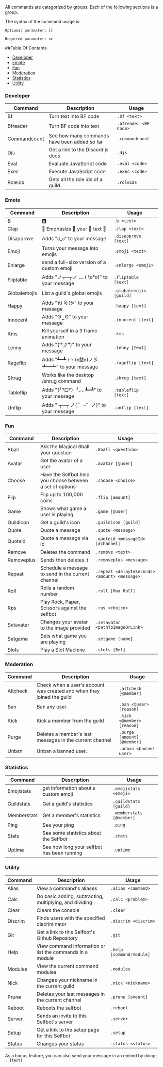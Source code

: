 All commands are catagorized by groups. Each of the following sections is a group.

The syntax of the command usage is:

`Optional paramater: []`

`Required paramater: <>`

##Table Of Contents
- [Developer](#developer)
- [Emote](#emote)
- [Fun](#fun)
- [Moderation](#moderation)
- [Statistics](#statistics)
- [Utility](#utility)

### Developer
Command | Description | Usage
---------------- | --------------| -------
Bf|Turn text into BF code|`.bf <text>`
Bfreader|Turn BF code into text|`.bfreader <BF Code>`
Commandcount|See how many commands have been added so far|`.commandcount`
Djs|Get a link to the Discord.js docs|`.djs`
Eval|Evaluate JavaScript code|`.eval <code>`
Exec|Execute JavaScript code|`.exec <code>`
Roleids|Gets all the role ids of a guild.|`.roleids`

### Emote
Command | Description | Usage
---------------- | --------------| -------
B|🅱|`.b <text>`
Clap|👏 Emphasize 👏 your 👏 text 👏|`.clap <text>`
Disapprove|Adds "ಠ_ಠ" to your message|`.disapprove [text]`
Emoji|Turns your message into emojis|`.emoji <text>`
Enlarge|send a full-size version of a custom emoji|`.enlarge <emoji>`
Fliptable|Adds "ノ┬─┬ノ ︵ ( \o°o)\" to your message|`.fliptable [text]`
Globalemojis|List a guild's global emojis|`.globalemojis [guild]`
Happy|Adds "ᕕ( ᐛ )ᕗ" to your message|`.happy [text]`
Innocent|Adds "ʘ‿ʘ" to your message|`.innocent [text]`
Kms|Kill yourself in a 3 frame animation|`.kms`
Lenny|Adds "( ͡° ͜ʖ ͡°)" to your message|`.lenny [text]`
Rageflip|Adds "┻━┻ ﾐヽ(ಠ益ಠ)ノ彡┻━┻" to your message|`.rageflip [text]`
Shrug|Works like the desktop /shrug command|`.shrug [text]`
Tableflip|Adds "(╯°□°）╯︵ ┻━┻" to your message|`.tableflip [text]`
Unflip|Adds " ┬─┬﻿ ノ( ゜-゜ノ)" to your message|`.unflip [text]`

### Fun
Command | Description | Usage
---------------- | --------------| -------
8ball|Ask the Magical 8ball your question|`.8ball <question>`
Avatar|Get the avatar of a user|`.avatar [@user]`
Choose|Have the Selfbot help you choose between a set of options|`.choose <choice>`
Flip|Flip up to 100,000 coins|`.flip [amount]`
Game|Shows what game a user is playing|`.game [@user]`
Guildicon|Get a guild's icon|`.guildicon [guild]`
Quote|Quote a message|`.quote <message>`
Quoteid|Quote a message via id|`.quoteid <messageId> [#channel]`
Remove|Deletes the command|`.remove <text>`
Removeplus|Sends <message> then deletes it|`.removeplus <message>`
Repeat|Schedule a message to send in the current channel|`.repeat <delayInSeconds> <amount> <message>`
Roll|Rolls a random number|`.roll [Max Roll]`
Rps|Play Rock, Paper, Scissors against the selfbot|`.rps <choice>`
Setavatar|Changes your avatar to the image provided|`.setavatar <pathToImageOrLink>`
Setgame|Sets what game you are playing|`.setgame [name]`
Slots|Play a Slot Machine|`.slots [Bet]`

### Moderation
Command | Description | Usage
---------------- | --------------| -------
Altcheck|Check when a user's account was created and when they joined the guild|`.altcheck [@member]`
Ban|Ban any user.|`.ban <@user> [reason]`
Kick|Kick a member from the guild|`.kick <@member> [reason]`
Purge|Deletes a member's last messages in the current channel|`.purge [amount] [@member]`
Unban|Unban a banned user.|`.unban <banned user>`

### Statistics
Command | Description | Usage
---------------- | --------------| -------
Emojistats|get information about a custom emoji|`.emojistats <emoji>`
Guildstats|Get a guild's statistics|`.guildstats [guild]`
Memberstats|Get a member's statistics|`.memberstats [@member]`
Ping|See your ping|`.ping`
Stats|See some statistics about the Selfbot|`.stats`
Uptime|See how long your selfbot has been running|`.uptime`

### Utility
Command | Description | Usage
---------------- | --------------| -------
Alias|View a command's aliases|`.alias <command>`
Calc|Do basic adding, subtracting, multiplying, and dividing|`.calc <problem>`
Clear|Clears the console|`.clear`
Discrim|Finds users with the specified discriminator|`.discrim <discrim>`
Git|Get a link to this Selfbot's Github Repository|`.git`
Help|View command information or list the commands in a module|`.help [command/module]`
Modules|View the current command modules|`.modules`
Nick|Changes your nickname in the current guild|`.nick <nickname>`
Prune|Deletes your last messages in the current channel|`.prune [amount]`
Reboot|Reboots the selfbot|`.reboot`
Server|Sends an invite to this Selfbot's server|`.server`
Setup|Get a link to the setup page for this Selfbot|`.setup`
Status|Changes your status|`.status <status>`


As a bonus feature, you can also send your message in an embed by doing: `. [text]`